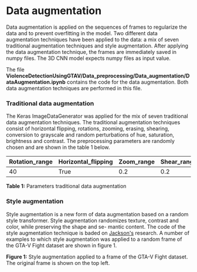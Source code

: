 # Data augmentation

Data augmentation is applied on the sequences of frames to regularize the data and to prevent overfitting in the model. Two different data augmentation techniques have been applied to the data: a mix of seven traditional augmentation techniques and style augmentation. After applying the data augmentation technique, the frames are immediately saved in numpy files. The 3D CNN model expects numpy files as input value.

The file **ViolenceDetectionUsingGTAV/Data_preprocessing/Data_augmentation/DataAugmentation.ipynb** contains the code for the data augmentation. Both data augmentation techniques are performed in this file.

### Traditional data augmentation
The Keras ImageDataGenerator was applied for the mix of seven traditional data augmentation techniques. The traditional augmentation techniques consist of horizontal flipping, rotations, zooming, erasing, shearing, conversion to grayscale and random perturbations of hue, saturation, brightness and contrast. The preprocessing parameters are randomly chosen and are shown in the table 1 below.

| Rotation_range  | Horizontal_flipping   |Zoom_range |Shear_range  |Height_shift_range |Width_shift_range  |Fill_mode  |
| --------------- | --------------------- |-----------|------------ |------------------ |----------------   |---------  |
| 40              | True                  | 0.2        | 0.2        | 0.2               | 0.2               |Nearest    |

**Table 1:** Parameters traditional data augmentation


### Style augmentation
Style augmentation is a new form of data augmentation based on a random style transformer. Style augmentation randomizes texture, contrast and color, while preserving the shape and se- mantic content. The code of the style augmentation technique is baded on [Jackson's](https://www.semanticscholar.org/paper/Style-Augmentation%3A-Data-Augmentation-via-Style-Jackson-Abarghouei/a34b1a2cb44cbf647fb64dc9de4c128834bd4cef) research. A number of examples to which style augmentation was applied to a random frame of the GTA-V Fight dataset are shown in figure 1.

**Figure 1:** Style augmentation applied to a frame of the GTA-V Fight dataset. The original frame is shown on the top left.
